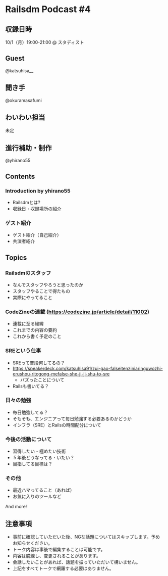 # Railsdm Podcast \#4

## 収録日時

10/1（月）19:00-21:00 @ スタディスト

## Guest

@katsuhisa__

## 聞き手

@okuramasafumi

## わいわい担当

未定

## 進行補助・制作

@yhirano55

## Contents

### Introduction by yhirano55

* Railsdmとは?
* 収録日・収録場所の紹介

### ゲスト紹介

* ゲスト紹介（自己紹介）
* 共演者紹介

## Topics

### Railsdmのスタッフ

* なんでスタッフやろうと思ったのか
* スタッフやることで得たもの
* 実際にやってること

### CodeZineの連載 (https://codezine.jp/article/detail/11002)

* 連載に至る経緯
* これまでの内容の要約
* これから書く予定のこと

### SREという仕事

* SREって普段何してるの？
* https://speakerdeck.com/katsuhisa91/zui-gao-falseitenziniaringuwozhi-erushou-ritogong-mefalse-she-ji-ji-shu-to-sre
  * バズったことについて
* Railsも書いてる？

### 日々の勉強

* 毎日勉強してる？
* そもそも、エンジニアって毎日勉強する必要あるのかどうか
* インフラ（SRE）とRailsの時間配分について

### 今後の活動について

* 習得したい・極めたい技術
* ５年後どうなってる・いたい？
* 目指してる目標は？

### その他

* 最近ハマってること（あれば）
* お気に入りのツールなど

And more!

## 注意事項

* 事前に確認していただいた後、NGな話題についてはスキップします。予めお知らせください。
* トーク内容は事後で編集することは可能です。
* 内容は脱線し、変更されることがあります。
* 会話したいことがあれば、話題を振っていただいて構いません。
* 上記をすべてトークで網羅する必要はありません。
